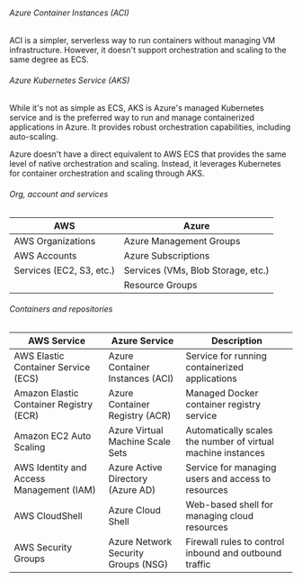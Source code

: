 ###### Azure Container Instances (ACI)

ACI is a simpler, serverless way to run containers without managing VM infrastructure. However, it doesn't support orchestration and scaling to the same degree as ECS.

###### Azure Kubernetes Service (AKS)
While it's not as simple as ECS, AKS is Azure's managed Kubernetes service and is the preferred way to run and manage containerized applications in Azure. It provides robust orchestration capabilities, including auto-scaling.

Azure doesn't have a direct equivalent to AWS ECS that provides the same level of native orchestration and scaling. Instead, it leverages Kubernetes for container orchestration and scaling through AKS.

###### Org, account and services

| AWS                     | Azure                      |
|-------------------------|----------------------------|
| AWS Organizations       | Azure Management Groups    |
| AWS Accounts            | Azure Subscriptions        |
| Services (EC2, S3, etc.)| Services (VMs, Blob Storage, etc.) |
|                         | Resource Groups            |

###### Containers and repositories

| **AWS Service**                       | **Azure Service**                        | **Description**                                        |
|---------------------------------------|------------------------------------------|--------------------------------------------------------|
| AWS Elastic Container Service (ECS)   | Azure Container Instances (ACI)          | Service for running containerized applications         |
| Amazon Elastic Container Registry (ECR) | Azure Container Registry (ACR)            | Managed Docker container registry service              |
| Amazon EC2 Auto Scaling               | Azure Virtual Machine Scale Sets         | Automatically scales the number of virtual machine instances  |
| AWS Identity and Access Management (IAM) | Azure Active Directory (Azure AD)       | Service for managing users and access to resources     |
| AWS CloudShell                        | Azure Cloud Shell                        | Web-based shell for managing cloud resources           |
| AWS Security Groups                   | Azure Network Security Groups (NSG)      | Firewall rules to control inbound and outbound traffic |

